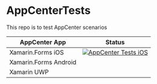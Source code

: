 # AppCenterTests
This repo is to test AppCenter scenarios

| AppCenter App | Status |
|---------------|----------------------------------------|
| Xamarin.Forms iOS   | [![AppCenter Tests iOS](https://build.appcenter.ms/v0.1/apps/1cc5fa26-d9af-4e96-bb2b-5a871c8ee2fe/branches/main/badge)](https://appcenter.ms) |
| Xamarin.Forms Android   |  |
| Xamarin UWP   |  |

